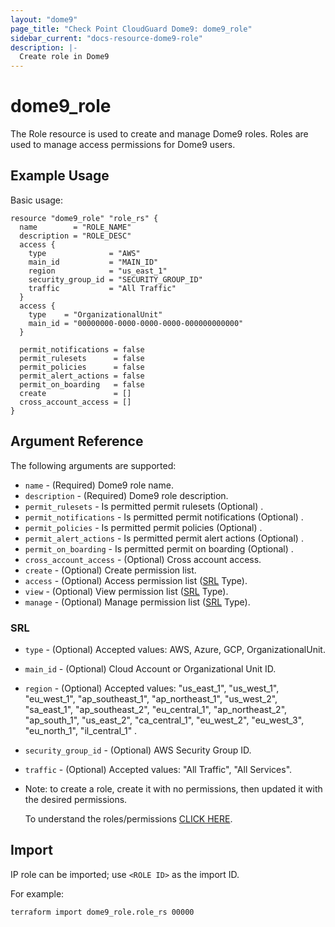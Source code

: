 ```yaml
---
layout: "dome9"
page_title: "Check Point CloudGuard Dome9: dome9_role"
sidebar_current: "docs-resource-dome9-role"
description: |-
  Create role in Dome9
---
```


# dome9_role

The Role resource is used to create and manage Dome9 roles. Roles are used to manage access permissions for Dome9 users.

## Example Usage

Basic usage:

```hcl
resource "dome9_role" "role_rs" {
  name        = "ROLE_NAME"
  description = "ROLE_DESC"
  access {
    type              = "AWS"
    main_id           = "MAIN_ID"
    region            = "us_east_1"
    security_group_id = "SECURITY_GROUP_ID"
    traffic           = "All Traffic"
  }
  access {
    type    = "OrganizationalUnit"
    main_id = "00000000-0000-0000-0000-000000000000"
  }

  permit_notifications = false
  permit_rulesets      = false
  permit_policies      = false
  permit_alert_actions = false
  permit_on_boarding   = false
  create               = []
  cross_account_access = []
}

```

## Argument Reference

The following arguments are supported:

* `name` - (Required) Dome9 role name.
* `description` - (Required) Dome9 role description. 
* `permit_rulesets` - Is permitted permit rulesets (Optional) .
* `permit_notifications` - Is permitted permit notifications (Optional) .
* `permit_policies` - Is permitted permit policies (Optional) .
* `permit_alert_actions` - Is permitted permit alert actions (Optional) .
* `permit_on_boarding` - Is permitted permit on boarding (Optional)  .
* `cross_account_access` - (Optional) Cross account access.
* `create` - (Optional) Create permission list.
* `access` - (Optional) Access permission list ([SRL](#SRL) Type).
* `view` - (Optional) View permission list ([SRL](#SRL) Type).
* `manage` - (Optional) Manage permission list ([SRL](#SRL) Type).

### SRL 
* `type` - (Optional) Accepted values: AWS, Azure, GCP, OrganizationalUnit.
* `main_id` - (Optional) Cloud Account or Organizational Unit ID.
* `region` - (Optional) Accepted values: "us_east_1", "us_west_1", "eu_west_1", "ap_southeast_1", "ap_northeast_1", "us_west_2", "sa_east_1", "ap_southeast_2", "eu_central_1", "ap_northeast_2", "ap_south_1", "us_east_2", "ca_central_1", "eu_west_2", "eu_west_3", "eu_north_1", "il_central_1" .
* `security_group_id` - (Optional) AWS Security Group ID.
* `traffic` - (Optional) Accepted values: "All Traffic", "All Services".

* Note: to create a role, create it with no permissions, then updated it with the desired permissions.
    
    To understand the roles/permissions [CLICK HERE](https://gist.github.com/froyke/70ea7d91d01c3ba765a604edf910ebd5).

## Import

IP role can be imported; use `<ROLE ID>` as the import ID. 

For example:

```shell
terraform import dome9_role.role_rs 00000
```
